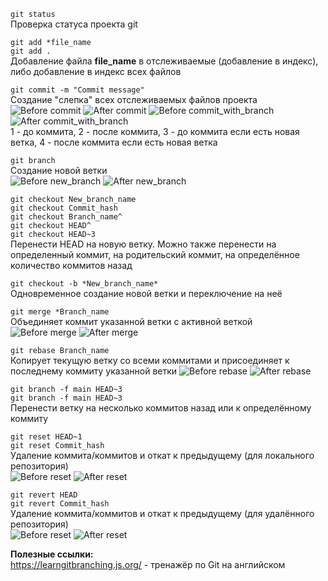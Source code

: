 ```git status```    
Проверка статуса проекта git

```git add *file_name```  
```git add .```  
Добавление файла **file_name** в отслеживаемые (добавление в индекс), либо добавление в индекс всех файлов    

```git commit -m "Commit message"```  
Создание "слепка" всех отслеживаемых файлов проекта  
![Before commit](https://github.com/jeksifrost/python_interview_Q-A/blob/main/images/git/11_commit.png)
![After commit](https://github.com/jeksifrost/python_interview_Q-A/blob/main/images/git/12_commit.png)
![Before commit_with_branch](https://github.com/jeksifrost/python_interview_Q-A/blob/main/images/git/13_commit.png)
![After commit_with_branch](https://github.com/jeksifrost/python_interview_Q-A/blob/main/images/git/14_commit.png)  
1 - до коммита, 2 - после коммита, 3 - до коммита если есть новая ветка, 4 - после коммита если есть новая ветка  

```git branch```  
Создание новой ветки  
![Before new_branch](https://github.com/jeksifrost/python_interview_Q-A/blob/main/images/git/21_branch.png)
![After new_branch](https://github.com/jeksifrost/python_interview_Q-A/blob/main/images/git/22_branch.png)  

```git checkout New_branch_name```  
```git checkout Commit_hash```  
```git checkout Branch_name^```  
```git checkout HEAD^```  
```git checkout HEAD~3```  
Перенести HEAD на новую ветку. Можно также перенести на определенный коммит, на родительский коммит, на определённое количество коммитов назад  


```git checkout -b *New_branch_name*```  
Одновременное создание новой ветки и переключение на неё  

```git merge *Branch_name```  
Объединяет коммит указанной ветки с активной веткой  
![Before merge](https://github.com/jeksifrost/python_interview_Q-A/blob/main/images/git/31_merge.png)
![After merge](https://github.com/jeksifrost/python_interview_Q-A/blob/main/images/git/32_merge.png)  

```git rebase Branch_name```  
Копирует текущую ветку со всеми коммитами и присоединяет к последнему коммиту указанной ветки
![Before rebase](https://github.com/jeksifrost/python_interview_Q-A/blob/main/images/git/41_rebase.png)
![After rebase](https://github.com/jeksifrost/python_interview_Q-A/blob/main/images/git/42_rebase.png)  

```git branch -f main HEAD~3```  
```git branch -f main HEAD~3```  
Перенести ветку на несколько коммитов назад или к определённому коммиту  

```git reset HEAD~1```  
```git reset Commit_hash```  
Удаление коммита/коммитов и откат к предыдущему (для локального репозитория)  
![Before reset](https://github.com/jeksifrost/python_interview_Q-A/blob/main/images/git/51_reset.png)
![After reset](https://github.com/jeksifrost/python_interview_Q-A/blob/main/images/git/52_reset.png)  


```git revert HEAD```  
```git revert Commit_hash```  
Удаление коммита/коммитов и откат к предыдущему (для удалённого репозитория)  
![Before reset](https://github.com/jeksifrost/python_interview_Q-A/blob/main/images/git/61_revert.png)
![After reset](https://github.com/jeksifrost/python_interview_Q-A/blob/main/images/git/62_revert.png)  


**Полезные ссылки:**  
https://learngitbranching.js.org/ - тренажёр по Git на английском

